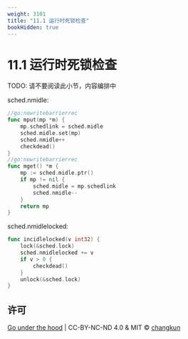 ```yaml
---
weight: 3101
title: "11.1 运行时死锁检查"
bookHidden: true
---
```


# 11.1 运行时死锁检查

TODO: 请不要阅读此小节，内容编排中

sched.nmidle:

```go
//go:nowritebarrierrec
func mput(mp *m) {
	mp.schedlink = sched.midle
	sched.midle.set(mp)
	sched.nmidle++
	checkdead()
}
//go:nowritebarrierrec
func mget() *m {
	mp := sched.midle.ptr()
	if mp != nil {
		sched.midle = mp.schedlink
		sched.nmidle--
	}
	return mp
}
```

sched.nmidlelocked:

```go
func incidlelocked(v int32) {
	lock(&sched.lock)
	sched.nmidlelocked += v
	if v > 0 {
		checkdead()
	}
	unlock(&sched.lock)
}
```

## 许可

[Go under the hood](https://github.com/golang-design/under-the-hood) | CC-BY-NC-ND 4.0 & MIT &copy; [changkun](https://changkun.de)




